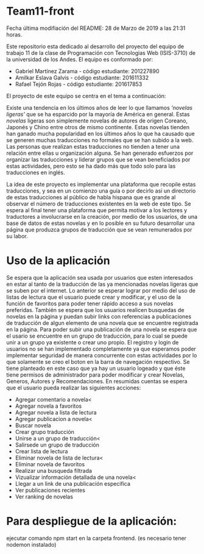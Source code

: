 # Team11-front

Fecha última modifiación del README: 28 de Marzo de 2019 a las 21:31 horas.

Este repositorio esta dedicado al desarrollo del proyecto del equipo de trabajo 11 de la clase de Programación con Tecnologias Web 
(ISIS-3710) de la universidad de los Andes. El equipo es conformado por: 
<ul>
  <li>Gabriel Martínez Zarama  - código estudiante: 201227890</li>
  <li>Amilkar Eslava Galvis    - código estudiante: 201611332</li>
  <li>Rafael Tejón Rojas       - código estudiante: 201617853</li>
</ul>

El proyecto de este equipo se centra en el tema a continuación:

Existe una tendencia en los últimos años de leer lo que llamamos <em>‘novelas ligeras’</em> que se ha esparcido por la mayoría de América en general. Estas <em>novelas</em> ligeras son simplemente novelas de autores de origen Coreano, Japonés y Chino entre otros de mismo continente. Estas novelas tienden han ganado mucha popularidad en los últimos años lo que ha causado que se generen muchas traducciones no formales que se han subido a la web. Las personas que realizan estas traducciones no tienden a tener una relación entre ellas u organización alguna. Se han generado esfuerzos por organizar las traducciones y liderar grupos que se vean beneficiados por estas actividades, pero esto se ha dado más que todo solo para las traducciones en inglés.

La idea de este proyecto es implementar una plataforma que recopile estas traducciones, y sea en un comienzo una guía o por decirlo así un directorio de estas traducciones al público de habla hispana que es grande al observar el número de traducciones existentes en la web de este tipo. Se espera al final tener una plataforma que permita motivar a los lectores y traductores a involucrarse en la creación, por medio de los usuarios, de una base de datos de estas novelas y en lo posible en su futuro desarrollar una página que produzca grupos de traducción que se vean remunerados por su labor. 

# Uso de la aplicación

Se espera que la aplicación sea usada por usuarios que esten interesados en estar al tanto de la traducción de las ya mencionadas novelas ligeras que se suben por el internet. Lo anterior se esperar lograr por medio del uso de listas de lectura que el usuario puede crear y modificar, y el uso de la función de favoritos para poder tener rápido acceso a sus novelas preferidas. También se espera que los usuarios realicen busquedas de novelas en la página y puedan subir links con referencias a publicaciones de traducción de algun elemento de una novela que se encuentre registrada en la página. Para poder subir una publicación de una novela se espera que el usario se encuentre en un grupo de traducción, para lo cual se puede unir a un grupo ya existente o crear uno propio. El registro y login de usuarios no se han implementado completamente ya que esperamos poder implementar seguridad de manera concurrente con estas actividades por lo que solamente se creo el boton en la barra de navegación respectivo. Se tiene planteado en este caso que ya hay un usuario logeado y que éste tiene permisos de administrador para poder modificar y crear Novelas, Generos, Autores y Recomendaciones.
En resumidas cuentas se espera que el usuario pueda realizar las siguientes acciones:
<ul>
  <li>Agregar comentario a novela<</li>
  <li>Agregar novela a favoritos</li>
  <li>Agregar novela a lista de lectura</li>
  <li>Agregar publicacion a novela<</li>
  <li>Buscar novela</li>
  <li>Crear grupo traducción</li>
  <li>Unirse a un grupo de traducción<</li>
  <li>Salirsede un grupo de traducción</li>
  <li>Crear lista de lectura</li>
  <li>Eliminar novela de lista de lectura<</li>
  <li>Eliminar novela de favoritos</li>
  <li>Realizar una busqueda filtrada</li>
  <li>Vizualizar información detallada de una novela<</li>
  <li>Llegar a un link de una publicación especifica</li>
  <li>Ver publicaciones recientes</li>
  <li>Ver ranking de novelas</li>
</ul>

# Para despliegue de la aplicación:

ejecutar comando npm start en la carpeta frontend. (es necesario tener nodemon instalado)
